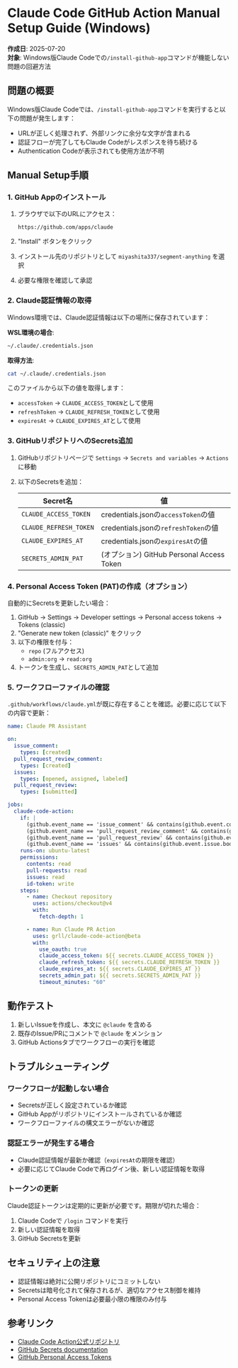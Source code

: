 # Claude Code GitHub Action Manual Setup Guide (Windows)

**作成日**: 2025-07-20  
**対象**: Windows版Claude Codeでの`/install-github-app`コマンドが機能しない問題の回避方法

## 問題の概要

Windows版Claude Codeでは、`/install-github-app`コマンドを実行すると以下の問題が発生します：
- URLが正しく処理されず、外部リンクに余分な文字が含まれる
- 認証フローが完了してもClaude Codeがレスポンスを待ち続ける
- Authentication Codeが表示されても使用方法が不明

## Manual Setup手順

### 1. GitHub Appのインストール

1. ブラウザで以下のURLにアクセス：
   ```
   https://github.com/apps/claude
   ```

2. "Install" ボタンをクリック

3. インストール先のリポジトリとして `miyashita337/segment-anything` を選択

4. 必要な権限を確認して承認

### 2. Claude認証情報の取得

Windows環境では、Claude認証情報は以下の場所に保存されています：

**WSL環境の場合**:
```bash
~/.claude/.credentials.json
```

**取得方法**:
```bash
cat ~/.claude/.credentials.json
```

このファイルから以下の値を取得します：
- `accessToken` → `CLAUDE_ACCESS_TOKEN`として使用
- `refreshToken` → `CLAUDE_REFRESH_TOKEN`として使用
- `expiresAt` → `CLAUDE_EXPIRES_AT`として使用

### 3. GitHubリポジトリへのSecrets追加

1. GitHubリポジトリページで `Settings` → `Secrets and variables` → `Actions` に移動

2. 以下のSecretsを追加：

   | Secret名 | 値 |
   |----------|-----|
   | `CLAUDE_ACCESS_TOKEN` | credentials.jsonの`accessToken`の値 |
   | `CLAUDE_REFRESH_TOKEN` | credentials.jsonの`refreshToken`の値 |
   | `CLAUDE_EXPIRES_AT` | credentials.jsonの`expiresAt`の値 |
   | `SECRETS_ADMIN_PAT` | (オプション) GitHub Personal Access Token |

### 4. Personal Access Token (PAT)の作成（オプション）

自動的にSecretsを更新したい場合：

1. GitHub → Settings → Developer settings → Personal access tokens → Tokens (classic)
2. "Generate new token (classic)" をクリック
3. 以下の権限を付与：
   - `repo` (フルアクセス)
   - `admin:org` → `read:org`
4. トークンを生成し、`SECRETS_ADMIN_PAT`として追加

### 5. ワークフローファイルの確認

`.github/workflows/claude.yml`が既に存在することを確認。必要に応じて以下の内容で更新：

```yaml
name: Claude PR Assistant

on:
  issue_comment:
    types: [created]
  pull_request_review_comment:
    types: [created]
  issues:
    types: [opened, assigned, labeled]
  pull_request_review:
    types: [submitted]

jobs:
  claude-code-action:
    if: |
      (github.event_name == 'issue_comment' && contains(github.event.comment.body, '@claude')) ||
      (github.event_name == 'pull_request_review_comment' && contains(github.event.comment.body, '@claude')) ||
      (github.event_name == 'pull_request_review' && contains(github.event.review.body, '@claude')) ||
      (github.event_name == 'issues' && contains(github.event.issue.body, '@claude'))
    runs-on: ubuntu-latest
    permissions:
      contents: read
      pull-requests: read
      issues: read
      id-token: write
    steps:
      - name: Checkout repository
        uses: actions/checkout@v4
        with:
          fetch-depth: 1

      - name: Run Claude PR Action
        uses: grll/claude-code-action@beta
        with:
          use_oauth: true
          claude_access_token: ${{ secrets.CLAUDE_ACCESS_TOKEN }}
          claude_refresh_token: ${{ secrets.CLAUDE_REFRESH_TOKEN }}
          claude_expires_at: ${{ secrets.CLAUDE_EXPIRES_AT }}
          secrets_admin_pat: ${{ secrets.SECRETS_ADMIN_PAT }}
          timeout_minutes: "60"
```

## 動作テスト

1. 新しいIssueを作成し、本文に `@claude` を含める
2. 既存のIssue/PRにコメントで `@claude` をメンション
3. GitHub Actionsタブでワークフローの実行を確認

## トラブルシューティング

### ワークフローが起動しない場合
- Secretsが正しく設定されているか確認
- GitHub Appがリポジトリにインストールされているか確認
- ワークフローファイルの構文エラーがないか確認

### 認証エラーが発生する場合
- Claude認証情報が最新か確認（`expiresAt`の期限を確認）
- 必要に応じてClaude Codeで再ログイン後、新しい認証情報を取得

### トークンの更新
Claude認証トークンは定期的に更新が必要です。期限が切れた場合：
1. Claude Codeで `/login` コマンドを実行
2. 新しい認証情報を取得
3. GitHub Secretsを更新

## セキュリティ上の注意

- 認証情報は絶対に公開リポジトリにコミットしない
- Secretsは暗号化されて保存されるが、適切なアクセス制御を維持
- Personal Access Tokenは必要最小限の権限のみ付与

## 参考リンク

- [Claude Code Action公式リポジトリ](https://github.com/grll/claude-code-action)
- [GitHub Secrets documentation](https://docs.github.com/en/actions/security-guides/encrypted-secrets)
- [GitHub Personal Access Tokens](https://docs.github.com/en/authentication/keeping-your-account-and-data-secure/creating-a-personal-access-token)